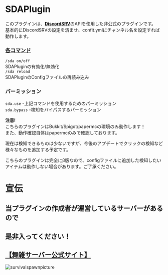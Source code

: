 # SDAPlugin

このプラグインは、[**DiscordSRV**](https://github.com/DiscordSRV/DiscordSRV)のAPIを使用した非公式のプラグインです。  
基本的にDiscordSRVの設定を済ませ、confit.ymlにチャンネル名を設定すれば動作します。  

### [各コマンド](docs/config.yml)  
`/sda on/off`  
SDAPluginの有効化/無効化  
`/sda reload`  
SDAPluginのConfigファイルの再読み込み  
  
### パーミッション  
`sda.use` -上記コマンドを使用するためのパーミッション  
`sda.bypass` -検知をバイパスするパーミッション  
  
**注意!**  
こちらのプラグインはBukkit/Spigot/papermcの環境のみ動作します！  
また、動作確認自体はpapermcのみで確認しております。  
  
現在は検知できるものは少ないですが、今後のアプデートでクリックの検知など  
様々なものを追加する予定です。  
  
こちらのプラグインは完全にβ版なので、configファイルに追加した検知したいアイテムは動作しない場合があります。ご了承ください。  
  
# 宣伝  
## 当プラグインの作成者が運営しているサーバーがあるので  
## 是非入ってください！  
## [【舞雑サーバー公式サイト】](https://x.gd/bOtWZ)  
![survivalspawnpicture](https://i.gyazo.com/d2216fa5eaf169512ad4cb2f43ad841a.png)  
